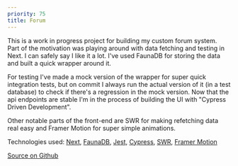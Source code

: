 ```yaml
---
priority: 75
title: Forum
---
```


This is a work in progress project for building my custom forum system.
Part of the motivation was playing around with data fetching and testing in Next.
I can safely say I like it a lot. I've used FaunaDB for storing the data and built a quick wrapper around it.

For testing I've made a mock version of the wrapper for super quick integration tests, but on commit I always run the actual version of it (in a test database) to check if there's a regression in the mock version. Now that the api endpoints are stable I'm in the process of building the UI with "Cypress Driven Development".

Other notable parts of the front-end are SWR for making refetching data real easy and Framer Motion for super simple animations.

Technologies used:
[Next](https://nextjs.org/),
[FaunaDB](https://fauna.com/),
[Jest](https://jestjs.io/),
[Cypress](https://www.cypress.io/),
[SWR](https://swr.now.sh/),
[Framer Motion](https://www.framer.com/motion/)

[Source on Github](https://github.com/dromedar-design/forum)
